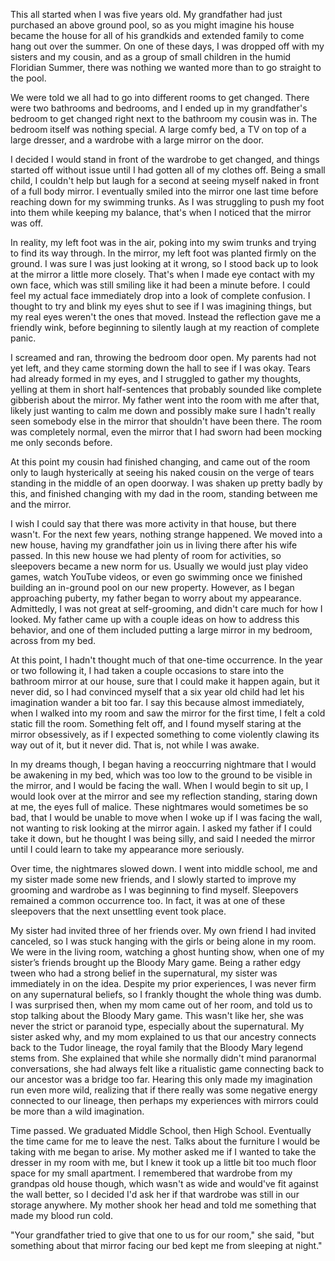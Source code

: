 This all started when I was five years old. My grandfather had just purchased an above ground pool, so as you might imagine his house became the house for all of his grandkids and extended family to come hang out over the summer. On one of these days, I was dropped off with my sisters and my cousin, and as a group of small children in the humid Floridian Summer, there was nothing we wanted more than to go straight to the pool. 

We were told we all had to go into different rooms to get changed. There were two bathrooms and bedrooms, and I ended up in my grandfather's bedroom to get changed right next to the bathroom my cousin was in. The bedroom itself was nothing special. A large comfy bed, a TV on top of a large dresser, and a wardrobe with a large mirror on the door.

I decided I would stand in front of the wardrobe to get changed, and things started off without issue until I had gotten all of my clothes off. Being a small child, I couldn't help but laugh for a second at seeing myself naked in front of a full body mirror. I eventually smiled into the mirror one last time before reaching down for my swimming trunks. As I was struggling to push my foot into them while keeping my balance, that's when I noticed that the mirror was off. 

In reality, my left foot was in the air, poking into my swim trunks and trying to find its way through. In the mirror, my left foot was planted firmly on the ground. I was sure I was just looking at it wrong, so I stood back up to look at the mirror a little more closely. That's when I made eye contact with my own face, which was still smiling like it had been a minute before. I could feel my actual face immediately drop into a look of complete confusion. I thought to try and blink my eyes shut to see if I was imagining things, but my real eyes weren't the ones that moved. Instead the reflection gave me a friendly wink, before beginning to silently laugh at my reaction of complete panic. 

I screamed and ran, throwing the bedroom door open. My parents had not yet left, and they came storming down the hall to see if I was okay. Tears had already formed in my eyes, and I struggled to gather my thoughts,
yelling at them in short half-sentences that probably sounded like complete gibberish about the mirror. My father went into the room with me after that, likely just wanting to calm me down and possibly make sure I hadn't really seen somebody else in the mirror that shouldn't have been there. The room was completely normal, even the mirror that I had sworn had been mocking me only seconds before. 

At this point my cousin had finished changing, and came out of the room only to laugh hysterically at seeing his naked cousin on the verge of tears standing in the middle of an open doorway. I was shaken up pretty badly by this, and finished changing with my dad in the room, standing between me and the mirror. 

I wish I could say that there was more activity in that house, but there wasn't. For the next few years, nothing strange happened. We moved into a new house, having my grandfather join us in living there after his wife passed. In this new house we had plenty of room for activities, so sleepovers became a new norm for us. Usually we would just play video games, watch YouTube videos, or even go swimming once we finished building an in-ground pool on our new property. However, as I began approaching puberty, my father began to worry about my appearance. Admittedly, I was not great at self-grooming, and didn't care much for how I looked. My father came up with a couple ideas on how to address this behavior, and one of them included putting a large mirror in my bedroom, across from my bed. 

At this point, I hadn't thought much of that one-time occurrence. In the year or two following it, I had taken a couple occasions to stare into the bathroom mirror at our house, sure that I could make it happen again, but it never did, so I had convinced myself that a six year old child had let his imagination wander a bit too far. I say this because almost immediately, when I walked into my room and saw the mirror for the first time, I felt a cold static fill the room. Something felt off, and I found myself staring at the mirror obsessively, as if I expected something to come violently clawing its way out of it, but it never did. That is, not while I was awake. 

In my dreams though, I began having a reoccurring nightmare that I would be awakening in my bed, which was too low to the ground to be visible in the mirror, and I would be facing the wall. When I would begin to sit up, I would look over at the mirror and see my reflection standing, staring down at me, the eyes full of malice. These nightmares would sometimes be so bad, that I would be unable to move when I woke up if I was facing the wall, not wanting to risk looking at the mirror again. I asked my father if I could take it down, but he thought I was being silly, and said I needed the mirror until I could learn to take my appearance more seriously. 

Over time, the nightmares slowed down. I went into middle school, me and my sister made some new friends, and I slowly started to improve my grooming and wardrobe as I was beginning to find myself. Sleepovers remained a common occurrence too. In fact, it was at one of these sleepovers that the next unsettling event took place. 

My sister had invited three of her friends over. My own friend I had invited canceled, so I was stuck hanging with the girls or being alone in my room. We were in the living room, watching a ghost hunting show, when one of my sister’s friends brought up the Bloody Mary game. Being a rather edgy tween who had a strong belief in the supernatural, my sister was immediately in on the idea. Despite my prior experiences, I was never firm on any supernatural beliefs, so I frankly thought the whole thing was dumb. I was surprised then, when my mom came out of her room, and told us to stop talking about the Bloody Mary game. This wasn't like her, she was never the strict or paranoid type, especially about the supernatural. My sister asked why, and my mom explained to us that our ancestry connects back to the Tudor lineage, the royal family that the Bloody Mary legend stems from. She explained that while she normally didn't mind paranormal conversations, she had always felt like a ritualistic game connecting back to our ancestor was a bridge too far. Hearing this only made my imagination run even more wild, realizing that if there really was some negative energy connected to our lineage, then perhaps my experiences with mirrors could be more than a wild imagination. 

Time passed. We graduated Middle School, then High School. Eventually the time came for me to leave the nest. Talks about the furniture I would be taking with me began to arise. My mother asked me if I wanted to take the dresser in my room with me, but I knew it took up a little bit too much floor space for my small apartment. I remembered that wardrobe from my grandpas old house though, which wasn't as wide and would've fit against the wall better, so I decided I'd ask her if that wardrobe was still in our storage anywhere. My mother shook her head and told me something that made my blood run cold.

"Your grandfather tried to give that one to us for our room," she said, "but something about that mirror facing our bed kept me from sleeping at night."